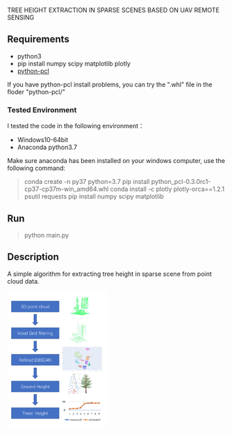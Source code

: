 TREE HEIGHT EXTRACTION IN SPARSE SCENES BASED ON UAV REMOTE SENSING

## Requirements

* python3
* pip install numpy scipy matplotlib plotly
* [python-pcl](https://github.com/strawlab/python-pcl)

If you have python-pcl install problems, you can try the ".whl" file in the floder "python-pcl/"

### Tested Environment

I tested the code in the following environment：

* Windows10-64bit 
* Anaconda python3.7

Make sure anaconda has been installed on your windows computer, use the following command:

> conda create -n py37 python=3.7
> pip install python_pcl-0.3.0rc1-cp37-cp37m-win_amd64.whl
> conda install -c plotly plotly-orca==1.2.1 psutil requests
> pip install numpy scipy matplotlib


## Run

> python main.py

## Description

A simple algorithm for extracting tree height in sparse scene from point cloud data.

<div align=left>
<img width="230" height="315" src="https://raw.githubusercontent.com/yzfly/SimpleTreeHeight/master/images/procedure.png"/>
</div>